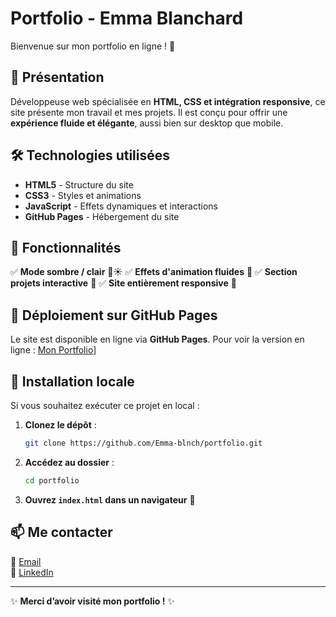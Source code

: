 # Portfolio - Emma Blanchard

Bienvenue sur mon portfolio en ligne ! 🚀

## 🌟 Présentation
Développeuse web spécialisée en **HTML, CSS et intégration responsive**, ce site présente mon travail et mes projets. Il est conçu pour offrir une **expérience fluide et élégante**, aussi bien sur desktop que mobile.

## 🛠️ Technologies utilisées
- **HTML5** - Structure du site
- **CSS3** - Styles et animations
- **JavaScript** - Effets dynamiques et interactions
- **GitHub Pages** - Hébergement du site

## 📌 Fonctionnalités
✅ **Mode sombre / clair** 🌙☀️
✅ **Effets d'animation fluides** 🎨
✅ **Section projets interactive** 💼
✅ **Site entièrement responsive** 📱

## 🚀 Déploiement sur GitHub Pages
Le site est disponible en ligne via **GitHub Pages**. Pour voir la version en ligne : [Mon Portfolio](https://emma-blnch.github.io/Portfolio/)]

## 📂 Installation locale
Si vous souhaitez exécuter ce projet en local :
1. **Clonez le dépôt** :
   ```sh
   git clone https://github.com/Emma-blnch/portfolio.git
   ```
2. **Accédez au dossier** :
   ```sh
   cd portfolio
   ```
3. **Ouvrez `index.html` dans un navigateur** 🚀

## 📫 Me contacter
📧 [Email](mailto:emma.blnch4@gmail.com)  
💼 [LinkedIn](https://www.linkedin.com/in/emmablnch/)  

---

✨ **Merci d’avoir visité mon portfolio !** ✨
